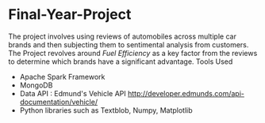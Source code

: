 # Final-Year-Project
The project involves using reviews of automobiles across multiple car brands and then subjecting them to sentimental analysis from customers. The Project revolves around *Fuel Efficiency* as a key factor from the reviews to determine which brands have a significant advantage.
Tools Used 
- Apache Spark Framework
- MongoDB
- Data API : Edmund's Vehicle API http://developer.edmunds.com/api-documentation/vehicle/
- Python libraries such as Textblob, Numpy, Matplotlib
